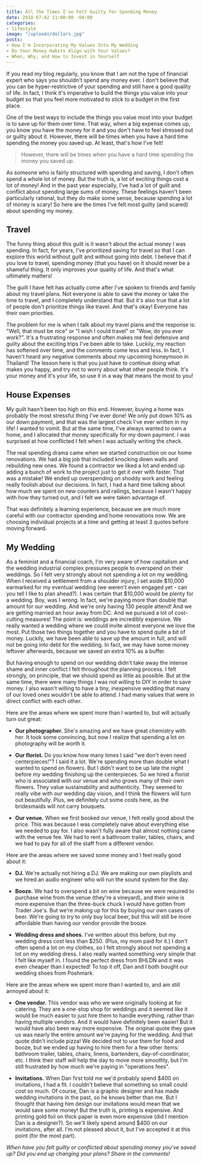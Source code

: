 ```yaml
---
title: All the Times I've Felt Guilty for Spending Money
date: 2018-07-02 11:00:00 -04:00
categories:
- lifestyle
image: "/uploads/dollars.jpg"
posts:
- How I'm Incorporating My Values Into My Wedding
- Do Your Money Habits Align with Your Values?
- When, Why, and How to Invest in Yourself
---
```


If you read my blog regularly, you know that I am not the type of financial expert who says you shouldn't spend any money ever. I don't believe that you can be hyper-restrictive of your spending and still have a good quality of life. In fact, I think it's imperative to build the things you value into your budget so that you feel more motivated to stick to a budget in the first place.

One of the best ways to include the things you value most into your budget is to save up for them over time. That way, when a big expense comes up, you know you have the money for it and you don't have to feel stressed out or guilty about it. However, there will be times when you have a hard time spending the money you saved up. At least, that's how I've felt!

> However, there will be times when you have a hard time spending the money you saved up.

As someone who is fairly structured with spending and saving, I don't often spend a whole lot of money. But the truth is, a lot of exciting things cost a lot of money! And in the past year especially, I've had a lot of guilt and conflict about spending large sums of money. These feelings haven't been particularly rational, but they do make some sense, because spending a lot of money is scary! So here are the times I've felt most guilty (and scared) about spending my money.

## Travel

The funny thing about this guilt is it wasn't about the actual money I was spending. In fact, for years, I've prioritized saving for travel so that I can explore this world without guilt and without going into debt. I believe that if you love to travel, spending money (that you have) on it should never be a shameful thing. It only improves your quality of life. And that's what ultimately matters!

The guilt I have felt has actually come after I've spoken to friends and family about my travel plans. Not everyone is able to save the money or take the time to travel, and I completely understand that. But it's also true that a lot of people don't prioritize things like travel. And that's okay! Everyone has their own priorities.

The problem for me is when I talk about my travel plans and the response is: "Well, that must be nice" or "I wish I could travel" or "Wow, do you ever work?". It's a frustrating response and often makes me feel defensive and guilty about the exciting trips I've been able to take. Luckily, my reaction has softened over time, and the comments come less and less. In fact, I haven't heard any negative comments about my upcoming honeymoon in Thailand! The lesson here is that you just have to continue doing what makes you happy, and try not to worry about what other people think. It's your money and it's your life, so use it in a way that means the most to you!

## House Expenses

My guilt hasn't been too high on this end. However, buying a home was probably the most stressful thing I've ever done! We only put down 10% as our down payment, and that was the largest check I've ever written in my life! I wanted to vomit. But at the same time, I've always wanted to own a home, and I allocated that money specifically for my down payment. I was surprised at how conflicted I felt when I was actually writing the check.

The real spending drama came when we started construction on our home renovations. We had a big job that included knocking down walls and rebuilding new ones. We found a contractor we liked a lot and ended up adding a bunch of work to the project just to get it over with faster. That was a mistake! We ended up overspending on shoddy work and feeling really foolish about our decisions. In fact, I had a hard time talking about how much we spent on new counters and railings, because I wasn't happy with how they turned out, and I felt we were taken advantage of.

That was definitely a learning experience, because we are much more careful with our contractor spending and home renovations now. We are choosing individual projects at a time and getting at least 3 quotes before moving forward. 

## My Wedding

As a feminist and a financial coach, I'm very aware of how capitalism and the wedding industrial complex pressures people to overspend on their weddings. So I felt very strongly about not spending a lot on my wedding. When I received a settlement from a shoulder injury, I set aside $10,000 earmarked for my eventual wedding (we weren't even engaged yet - can you tell I like to plan ahead?). I was certain that $10,000 would be plenty for a wedding. Boy, was I wrong. In fact, we're paying more than double that amount for our wedding. And we're only having 130 people attend! And we are getting married an hour away from DC. And we pursued a lot of cost-cutting measures! The point is: weddings are incredibly expensive. We really wanted a wedding where we could invite almost everyone we love the most. Put those two things together and you have to spend quite a bit of money. Luckily, we have been able to save up the amount in full, and will not be going into debt for the wedding. In fact, we may have some money leftover afterwards, because we saved an extra 10% as a buffer.

But having enough to spend on our wedding didn't take away the intense shame and inner conflict I felt throughout the planning process. I felt strongly, on principle, that we should spend as little as possible. But at the same time, there were many things I was not willing to DIY in order to save money. I also wasn't willing to have a tiny, inexpensive wedding that many of our loved ones wouldn't be able to attend. I had many values that were in direct conflict with each other.

Here are the areas where we spent more than I wanted to, but will actually turn out great:

* **Our photographer.** She's amazing and we have great chemistry with her. It took some convincing, but now I realize that spending a lot on photography will be worth it.

* **Our florist.** Do you know how many times I said "we don't even need centerpieces!"? I said it a lot. We're spending more than double what I wanted to spend on flowers. But I didn't want to be up late the night before my wedding finishing up the centerpieces. So we hired a florist who is associated with our venue and who grows many of their own flowers. They value sustainability and authenticity. They seemed to really vibe with our wedding day vision, and I think the flowers will turn out beautifully. Plus, we definitely cut some costs here, as the bridesmaids will not carry bouquets.

* **Our venue.** When we first booked our venue, I felt really good about the price. This was because I was completely naive about everything else we needed to pay for. I also wasn't fully aware that almost nothing came with the venue fee. We had to rent a bathroom trailer, tables, chairs, and we had to pay for all of the staff from a different vendor.

Here are the areas where we saved some money and I feel really good about it:

* **DJ.** We're actually not hiring a DJ. We are making our own playlists and we hired an audio engineer who will run the sound system for the day.

* **Booze.** We had to overspend a bit on wine because we were required to purchase wine from the venue (they're a vineyard), and their wine is more expensive than the three-buck chuck I would have gotten from Trader Joe's. But we're making up for this by buying our own cases of beer. We're going to try to only buy local beer, but this will still be more affordable than having our vendor provide the booze.

* **Wedding dress and shoes.** I've written about this before, but my wedding dress cost less than $250. (Plus, my mom paid for it.) I don't often spend a lot on my clothes, so I felt strongly about not spending a lot on my wedding dress. I also really wanted something very simple that I felt like myself in. I found the perfect dress from BHLDN and it was even cheaper than I expected! To top it off, Dan and I both bought our wedding shoes from Poshmark.

Here are the areas where we spent more than I wanted to, and am still annoyed about it:

* **One vendor.** This vendor was who we were originally looking at for catering. They are a one-stop shop for weddings and it seemed like it would be much easier to just hire them to handle everything, rather than having multiple vendors. And it would have definitely been easier! But it would have also been way more expensive. The original quote they gave us was nearly the entire amount we're paying for the wedding. And that quote didn't include pizza! We decided not to use them for food and booze, but we ended up having to hire them for a few other items: bathroom trailer, tables, chairs, linens, bartenders, day-of-coordinator, etc. I think their staff will help the day to move more smoothly, but I'm still frustrated by how much we're paying in "operations fees".

* **Invitations.** When Dan first told me we'd probably spend $400 on invitations, I had a fit. I couldn't believe that something so small could cost so much. Of course, Dan is a graphic designer and has made wedding invitations in the past, so he knows better than me. But I thought that having him design our invitations would mean that we would save some money! But the truth is, printing is expensive. And printing gold foil on thick paper is even more expensive (did I mention Dan is a designer?). So we'll likely spend around $400 on our invitations, after all. I'm not pleased about it, but I've accepted it at this point (for the most part).

*When have you felt guilty or conflicted about spending money you've saved up? Did you end up changing your plans? Share in the comments!*